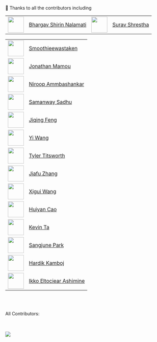 :hammer: Thanks to all the contributors including
<table>
  <tr>
    <td> <img src="https://avatars.githubusercontent.com/u/106674601"   width = 50px height = 50px > </td> 
    <td><a href="https://github.com/bhargavshirin">Bhargav Shirin Nalamati</a></td>
    <td> <img src="https://avatars.githubusercontent.com/u/148626286"   width = 50px height = 50px > </td>
    <td><a href="https://github.com/shresthasurav)">Surav Shrestha</a></td>
  </tr>
</table>

<table>
  <tr>
    <td> <img src="https://avatars.githubusercontent.com/u/86610201"   width = 50px height = 50px > </td>
    <td><a href="https://github.com/Smoothieewastaken">Smoothieewastaken</a></td>
   </tr>
  <tr>
    <td> <img src="https://avatars.githubusercontent.com/u/19263306"   width = 50px height = 50px > </td>
    <td><a href="https://github.com/jmamou">Jonathan Mamou</a></td>
   </tr>

  <tr>
    <td> <img src="https://avatars.githubusercontent.com/u/38869685"   width = 50px height = 50px > </td>
    <td><a href="https://github.com/nammbash">Niroop Ammbashankar</a></td>
   </tr>
  <tr>
    <td> <img src="https://avatars.githubusercontent.com/u/24360328"   width = 50px height = 50px > </td>
    <td><a href="https://github.com/SamanwaySadhu">Samanway Sadhu</a></td>
   </tr>

  <tr>
    <td> <img src="https://avatars.githubusercontent.com/u/107918818"   width = 50px height = 50px > </td>
    <td><a href="https://github.com/jiqing-feng">Jiqing Feng</a></td>
   </tr>
  <tr>
    <td> <img src="https://avatars.githubusercontent.com/u/36058628"   width = 50px height = 50px > </td>
    <td><a href="https://github.com/sywangyi">Yi Wang</a></td>
   </tr>

  <tr>
    <td> <img src="https://avatars.githubusercontent.com/u/43555799"   width = 50px height = 50px > </td>
    <td><a href="https://github.com/tylertitsworth">Tyler Titsworth</a></td>
   </tr>

  <tr>
    <td> <img src="https://avatars.githubusercontent.com/u/40050405"   width = 50px height = 50px > </td>
    <td><a href="https://github.com/jiafuzha">Jiafu Zhang</a></td>
   </tr>

  <tr>
    <td> <img src="https://avatars.githubusercontent.com/u/111278656"   width = 50px height = 50px > </td>
    <td><a href="https://github.com/xiguiw">Xigui Wang</a></td>
   </tr>

  <tr>
    <td> <img src="https://avatars.githubusercontent.com/u/88080182"   width = 50px height = 50px > </td>
    <td><a href="https://github.com/huiyan2021">Huiyan Cao</a></td>
   </tr>

  <tr>
    <td> <img src="https://avatars.githubusercontent.com/u/116312994"   width = 50px height = 50px > </td>
    <td><a href="https://github.com/kta-intel">Kevin Ta</a></td>
   </tr>

  <tr>
    <td> <img src="https://avatars.githubusercontent.com/u/60810276"   width = 50px height = 50px > </td>
    <td><a href="https://github.com/JJukE">Sangjune Park</a></td>
   </tr>

  <tr>
    <td> <img src="https://avatars.githubusercontent.com/u/53142482"   width = 50px height = 50px > </td>
    <td><a href="https://github.com/JJukE">Hardik Kamboj</a></td>
   </tr>
  <tr>
    <td> <img src="https://avatars.githubusercontent.com/u/22633385"   width = 50px height = 50px > </td>
    <td><a href="https://github.com/eltociear">Ikko Eltociear Ashimine</a></td>
   </tr>


</table>

<br />
<br />

All Contributors:<br />
<br />
<br />

<a href="https://github.com/intel/intel-extension-for-transformers/graphs/contributors">
  <img src="https://contrib.rocks/image?repo=intel/intel-extension-for-transformers" />
</a>

